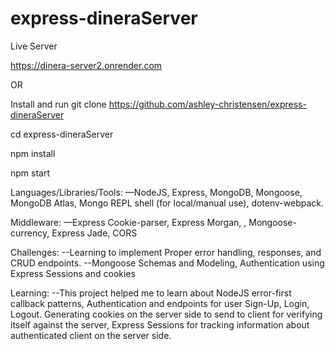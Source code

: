 # express-dineraServer
Live Server 

https://dinera-server2.onrender.com

OR 

Install and run git clone https://github.com/ashley-christensen/express-dineraServer

cd express-dineraServer

npm install

npm start 


Languages/Libraries/Tools: —NodeJS, Express, MongoDB, Mongoose, MongoDB Atlas, Mongo REPL shell (for local/manual use), dotenv-webpack. 

Middleware: —Express Cookie-parser, Express Morgan, , Mongoose-currency, Express Jade, CORS

Challenges: --Learning to implement Proper error handling, responses, and CRUD endpoints. --Mongoose Schemas and Modeling, Authentication using Express Sessions and cookies

Learning: --This project helped me to learn about NodeJS error-first callback patterns, Authentication and endpoints for user Sign-Up, Login, Logout. Generating cookies on the server side to send to client for verifying itself against the server, Express Sessions for tracking information about authenticated client on the server side.
